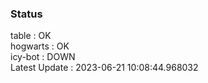 ### Status


table : OK  
hogwarts : OK  
icy-bot : DOWN  
Latest Update : 2023-06-21 10:08:44.968032
